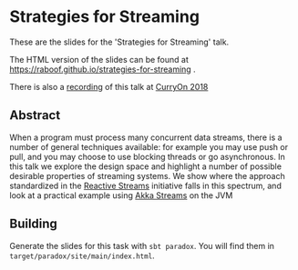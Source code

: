 # Strategies for Streaming

These are the slides for the 'Strategies for Streaming' talk.

The HTML version of the slides can be found at https://raboof.github.io/strategies-for-streaming .

There is also a [recording](https://www.youtube.com/watch?v=GMUXXGJW7Qw) of this talk at [CurryOn 2018](http://www.curry-on.org/2018/sessions/strategies-for-streaming.html)

## Abstract

When a program must process many concurrent data streams, there is a number of general techniques available: for example you may use push or pull, and you may choose to use blocking threads or go asynchronous. In this talk we explore the design space and highlight a number of possible desirable properties of streaming systems. We show where the approach standardized in the [Reactive Streams](https://www.reactive-streams.org/) initiative falls in this spectrum, and look at a practical example using [Akka Streams](https://doc.akka.io/docs/akka/current/stream/) on the JVM

## Building

Generate the slides for this task with `sbt paradox`. You will find them in `target/paradox/site/main/index.html`.
